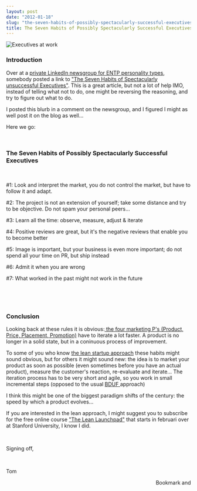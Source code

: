 ```yaml
---
layout: post
date: "2012-01-18"
slug: "the-seven-habits-of-possibly-spectacularly-successful-executives"
title: The Seven Habits of Possibly Spectacularly Successful Executives
---
```


<p><img src="https://farm5.staticflickr.com/4115/4823995521_8173b42c81.jpg" alt="Executives at work" /></p>
<h3>Introduction</h3>
<p>Over at a <a href="https://www.linkedin.com/groups?about=&amp;gid=95341" target="_blank">private LinkedIn newsgroup for ENTP personality types</a>, somebody posted a link to <a href="https://www.forbes.com/sites/ericjackson/2012/01/02/the-seven-habits-of-spectacularly-unsuccessful-executives/" target="_blank">"The Seven Habits of Spectacularly unsuccessful Executives"</a>. This is a great article, but not a lot of help IMO, instead of telling what not to do, one might be reversing the reasoning, and try to figure out what to do.</p>
<p>I posted this blurb in a comment on the newsgroup, and I figured I might as well post it on the blog as well...</p>
<p>Here we go:</p>
<p>&nbsp;</p>
<h3>The Seven Habits of Possibly Spectacularly Successful Executives</h3>
<p></p>
<p>&nbsp;</p>
<p>#1: Look and interpret the market, you do not control the market, but have to follow it and adapt.&nbsp;</p>
<p>#2: The project is not an extension of yourself; take some distance and try to be objective. Do not spam your personal peers...</p>
<p>#3: Learn all the time: observe, measure, adjust &amp; iterate&nbsp;</p>
<p>#4: Positive reviews are great, but it's the negative reviews that enable you to become better&nbsp;</p>
<p>#5: Image is important, but your business is even more important; do not spend all your time on PR, but ship instead&nbsp;</p>
<p>#6: Admit it when you are wrong&nbsp;</p>
<p>#7: What worked in the past might not work in the future&nbsp;</p>
<p>&nbsp;</p>
<p>&nbsp;</p>
<h3>Conclusion</h3>
<p>Looking back at these rules it is obvious:<a href="https://en.wikipedia.org/wiki/Marketing_mix" target="_blank"> the four marketing P's (Product, Price, Placement, Promotion)</a> have to iterate a lot faster. A product is no longer in a solid state, but in a coninuous process of improvement.</p>
<p>To some of you who know <a href="https://en.wikipedia.org/wiki/Lean_Startup" target="_blank">the lean startup approach</a> these habits might sound obvious, but for others it might sound new: the idea is to market your product as soon as possible (even sometimes before you have an actual product), measure the customer's reaction, re-evaluate and iterate... The iteration process has to be very short and agile, so you work in small incremental steps (opposed to the usual <a href="https://en.wikipedia.org/wiki/Big_Design_Up_Front" target="_blank">BDUF </a>approach)</p>
<p>I think this might be one of the biggest paradigm shifts of the century: the speed by which a product evolves...</p>
<p>If you are interested in the lean approach, I might suggest you to subscribe for the free online course <a href="https://www.launchpad-class.org/" target="_blank">"The Lean Launchpad"</a>&nbsp;that starts in februari over at Stanford University, I know I did.</p>
<p>&nbsp;</p>
<p>Signing off,</p>
<p>&nbsp;</p>
<p>Tom</p><div style="text-align:right"><a class="addthis_button" href="https://www.addthis.com/bookmark.php?v=250&amp;pub=xa-4aec37702e3161d4"><img src="https://s7.addthis.com/static/btn/v2/lg-share-en.gif" width="125" height="16" alt="Bookmark and Share" style="border:0"/></a><script type="text/javascript" src="https://s7.addthis.com/js/250/addthis_widget.js#pub=xa-4aec37702e3161d4"></script></div>
